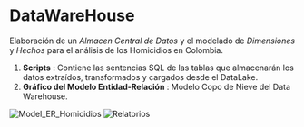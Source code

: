 # DataWareHouse
Elaboración de un _Almacen Central de Datos_ y el modelado de _Dimensiones_ y _Hechos_ para el análisis de los Homicidios en Colombia.

1. **Scripts**   : Contiene las sentencias SQL de las tablas que almacenarán los datos extraídos, transformados y cargados desde el DataLake.
2. **Gráfico del Modelo Entidad-Relación** : Modelo Copo de Nieve del Data Warehouse.

![Model_ER_Homicidios](https://github.com/user-attachments/assets/fc96b772-25eb-421d-b43e-eb9a45ef1fec)
![Relatorios](https://github.com/user-attachments/assets/904c9977-aca2-4a5e-a946-453c81c83814)
